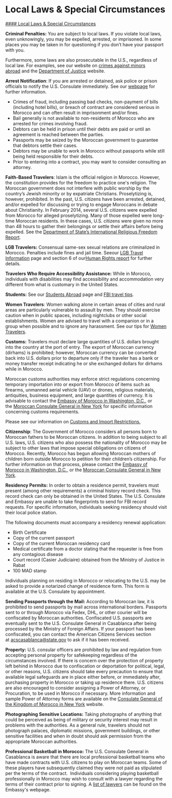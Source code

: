 # Local Laws & Special Circumstances

[#### Local Laws & Special Circumstances](javascript:void(0); "Local Laws & Special Circumstances")

**Criminal Penalties:** You are subject to local laws. If you violate local laws, even unknowingly, you may be expelled, arrested, or imprisoned. In some places you may be taken in for questioning if you don’t have your passport with you.

Furthermore, some laws are also prosecutable in the U.S., regardless of local law. For examples, see our website on [crimes against minors abroad](http://travel.state.gov/content/passports/en/emergencies/arrest/criminalpenalties.html) and the [Department of Justice](http://www.justice.gov/usam/criminal-resource-manual-1617-extraterritorial-criminal-jurisdiction-18-usc-112-878-970-1116) website.

**Arrest Notification**: If you are arrested or detained, ask police or prison officials to notify the U.S. Consulate immediately. See our [webpage](http://travel.state.gov/content/passports/en/emergencies/arrest.html) for further information.

* Crimes of fraud, including passing bad checks, non-payment of bills (including hotel bills), or breach of contract are considered serious in Morocco and can often result in imprisonment and/or fines.
* Bail generally is not available to non-residents of Morocco who are arrested for crimes involving fraud.
* Debtors can be held in prison until their debts are paid or until an agreement is reached between the parties.
* Passports may be seized by the Moroccan government to guarantee that debtors settle their cases.
* Debtors may be unable to work in Morocco without passports while still being held responsible for their debts.
* Prior to entering into a contract, you may want to consider consulting an attorney.

**Faith-Based Travelers**: Islam is the official religion in Morocco. However, the constitution provides for the freedom to practice one's religion. The Moroccan government does not interfere with public worship by the country’s Jewish minority or by expatriate Christians. Proselytizing is, however, prohibited. In the past, U.S. citizens have been arrested, detained, and/or expelled for discussing or trying to engage Moroccans in debate about Christianity. In February 2014, several U.S. citizens were expelled from Morocco for alleged proselytizing. Many of those expelled were long-time Moroccan residents. In these cases, U.S. citizens were given no more than 48 hours to gather their belongings or settle their affairs before being expelled. See the [Department of State’s International Religious Freedom Report](http://www.state.gov/j/drl/rls/irf/religiousfreedom/index.htm#wrapper).

**LGB Travelers:** Consensual same-sex sexual relations are criminalized in Morocco. Penalties include fines and jail time. Seeour [LGB Travel Information](/content/travel/en/international-travel/before-you-go/travelers-with-special-considerations/lgb.html) page and section 6 of our[Human Rights report](http://www.state.gov/j/drl/rls/hrrpt/) for further details.

**Travelers Who Require Accessibility Assistance:** While in Morocco, individuals with disabilities may find accessibility and accommodation very different from what is customary in the United States.

**Students:** See our [Students Abroad](http://travel.state.gov/content/studentsabroad/en.html) page and [FBI travel tips](https://www.fbi.gov/file-repository/student-travel-brochure-pdf.pdf/view).

**Women Travelers**: Women walking alone in certain areas of cities and rural areas are particularly vulnerable to assault by men. They should exercise caution when in public spaces, including nightclubs or other social establishments. Women are advised to travel with a companion or in a group when possible and to ignore any harassment. See our tips for [Women Travelers](http://travel.state.gov/content/passports/en/go/Women.html).

**Customs:** Travelers must declare large quantities of U.S. dollars brought into the country at the port of entry. The export of Moroccan currency (dirhams) is prohibited; however, Moroccan currency can be converted back into U.S. dollars prior to departure only if the traveler has a bank or money transfer receipt indicating he or she exchanged dollars for dirhams while in Morocco.

Moroccan customs authorities may enforce strict regulations concerning temporary importation into or export from Morocco of items such as firearms, unmanned aerial vehicle (UAV) or drones, religious materials, antiquities, business equipment, and large quantities of currency. It is advisable to contact the [Embassy of Morocco in Washington, D.C.,](http://www.embassy.org/embassies/ma.html) or the [Moroccan Consulate General in New York](http://www.moroccanconsulate.com/) for specific information concerning customs requirements.

Please see our information on [Customs and Import Restrictions.](http://travel.state.gov/content/passports/en/go/customs.html)

**Citizenship**: The Government of Morocco considers all persons born to Moroccan fathers to be Moroccan citizens. In addition to being subject to all U.S. laws, U.S. citizens who also possess the nationality of Morocco may be subject to other laws that impose special obligations on citizens of Morocco. Recently, Morocco has begun allowing Moroccan mothers of children born outside Morocco to petition for their children’s citizenship. For further information on that process, please contact the [Embassy of Morocco in Washington, D.C.,](http://www.embassy.org/embassies/ma.html) or the [Moroccan Consulate General in New York](http://www.moroccanconsulate.com/).

**Residency Permits:** In order to obtain a residence permit, travelers must present (among other requirements) a criminal history record check. This record check can only be obtained in the United States. The U.S. Consulate and Embassy are unable to take fingerprints to send for FBI record requests. For specific information, individuals seeking residency should visit their local police station.

The following documents must accompany a residency renewal application:

* Birth Certificate
* Copy of the current passport
* Copy of the current Moroccan residency card
* Medical certificate from a doctor stating that the requester is free from any contagious disease
* Court record (Casier Judiciaire) obtained from the Ministry of Justice in Rabat
* 100 MAD stamp

Individuals planning on residing in Morocco or relocating to the U.S. may be asked to provide a notarized change of residence form. This form is available at the U.S. Consulate by appointment.

**Sending Passports through the Mail:** According to Moroccan law, it is prohibited to send passports by mail across international borders. Passports sent to or through Morocco via Fedex, DHL, or other courier will be confiscated by Moroccan authorities. Confiscated U.S. passports are eventually sent to the U.S. Consulate General in Casablanca after being processed by the Ministry of Foreign Affairs. If your passport has been confiscated, you can contact the American Citizens Services section at [acscasablanca@state.gov](mailto:acscasablanca@state.gov) to ask if it has been received.

**Property:** U.S. consular officers are prohibited by law and regulation from accepting personal property for safekeeping regardless of the circumstances involved. If there is concern over the protection of property left behind in Morocco due to confiscation or deportation for political, legal, or other reasons, U.S. citizens should take every precaution to ensure that available legal safeguards are in place either before, or immediately after, purchasing property in Morocco or taking up residence there. U.S. citizens are also encouraged to consider assigning a Power of Attorney, or Procuration, to be used in Morocco if necessary. More information and sample Power of Attorney forms are available on the [Consulate General of the Kingdom of Morocco in New York](http://www.moroccanconsulate.com/) website.

**Photographing Sensitive Locations:** Taking photographs of anything that could be perceived as being of military or security interest may result in problems with the authorities. As a general rule, travelers should not photograph palaces, diplomatic missions, government buildings, or other sensitive facilities and when in doubt should ask permission from the appropriate Moroccan authorities.

**Professional Basketball in Morocco:** The U.S. Consulate General in Casablanca is aware that there are local professional basketball teams who have made contracts with U.S. citizens to play on Moroccan teams. Some of these players have subsequently claimed they were not paid as stipulated per the terms of the contract.  Individuals considering playing basketball professionally in Morocco may wish to consult with a lawyer regarding the terms of their contract prior to signing. A [list of lawyers](https://ma.usembassy.gov/u-s-citizen-services/local-resources-of-u-s-citizens/attorneys/) can be found on the Embassy's webpage.